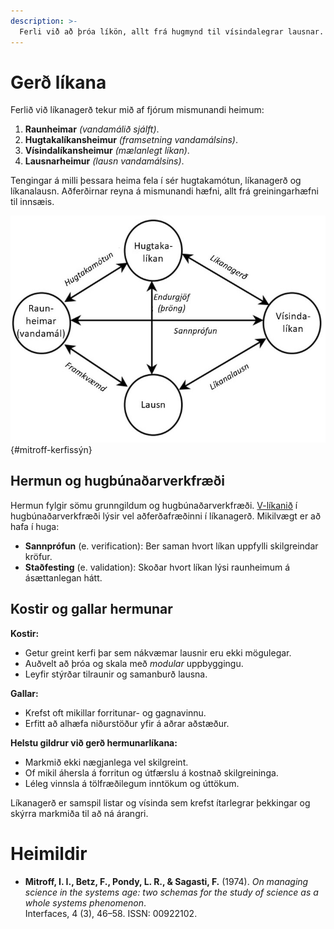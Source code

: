 ```yaml
---
description: >-
  Ferli við að þróa líkön, allt frá hugmynd til vísindalegrar lausnar.
---
```


# Gerð líkana

Ferlið við líkanagerð tekur mið af fjórum mismunandi heimum:

1. **Raunheimar** *(vandamálið sjálft)*.
2. **Hugtakalíkansheimur** *(framsetning vandamálsins)*.
3. **Vísindalíkansheimur** *(mælanlegt líkan)*.
4. **Lausnarheimur** *(lausn vandamálsins)*.

Tengingar á milli þessara heima fela í sér hugtakamótun, líkanagerð og líkanalausn. Aðferðirnar
reyna á mismunandi hæfni, allt frá greiningarhæfni til innsæis.

![Kerfissýn á lausnir með líkönum - þýðing höfundar úr [Mitroff, 1974](#heimildir)](figs/Mitroff.jpg){#mitroff-kerfissýn}

## Hermun og hugbúnaðarverkfræði

Hermun fylgir sömu grunngildum og hugbúnaðarverkfræði.
[V-líkanið](https://en.wikipedia.org/wiki/V-model) í hugbúnaðarverkfræði lýsir vel aðferðafræðinni í
líkanagerð. Mikilvægt er að hafa í huga:

- **Sannprófun** (e. verification): Ber saman hvort líkan uppfylli skilgreindar kröfur.
- **Staðfesting** (e. validation): Skoðar hvort líkan lýsi raunheimum á ásættanlegan hátt.

## Kostir og gallar hermunar

**Kostir:**

- Getur greint kerfi þar sem nákvæmar lausnir eru ekki mögulegar.
- Auðvelt að þróa og skala með *modular* uppbyggingu.
- Leyfir stýrðar tilraunir og samanburð lausna.

**Gallar:**

- Krefst oft mikillar forritunar- og gagnavinnu.
- Erfitt að alhæfa niðurstöður yfir á aðrar aðstæður.

**Helstu gildrur við gerð hermunarlíkana:**

- Markmið ekki nægjanlega vel skilgreint.
- Of mikil áhersla á forritun og útfærslu á kostnað skilgreininga.
- Léleg vinnsla á tölfræðilegum inntökum og úttökum.

Líkanagerð er samspil listar og vísinda sem krefst ítarlegrar þekkingar og skýrra markmiða til að ná
árangri.

# Heimildir

- **Mitroff, I. I., Betz, F., Pondy, L. R., & Sagasti, F.** (1974). *On managing science in the
  systems age: two schemas for the study of science as a whole systems phenomenon*.                
  Interfaces, 4 (3), 46–58. ISSN: 00922102.
